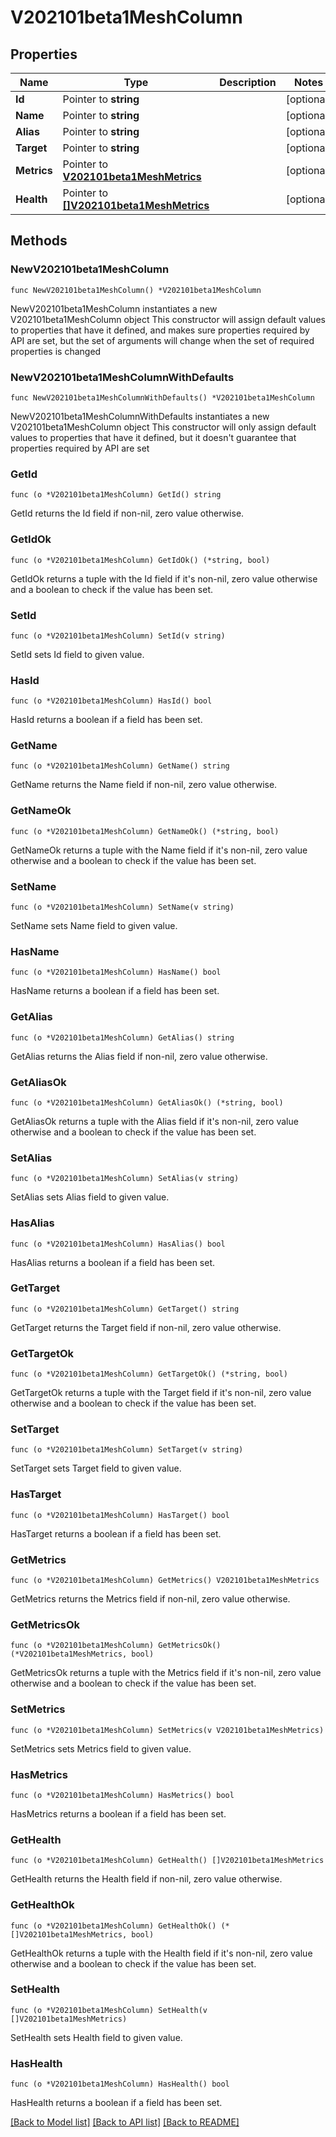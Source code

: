 # V202101beta1MeshColumn

## Properties

Name | Type | Description | Notes
------------ | ------------- | ------------- | -------------
**Id** | Pointer to **string** |  | [optional] 
**Name** | Pointer to **string** |  | [optional] 
**Alias** | Pointer to **string** |  | [optional] 
**Target** | Pointer to **string** |  | [optional] 
**Metrics** | Pointer to [**V202101beta1MeshMetrics**](V202101beta1MeshMetrics.md) |  | [optional] 
**Health** | Pointer to [**[]V202101beta1MeshMetrics**](V202101beta1MeshMetrics.md) |  | [optional] 

## Methods

### NewV202101beta1MeshColumn

`func NewV202101beta1MeshColumn() *V202101beta1MeshColumn`

NewV202101beta1MeshColumn instantiates a new V202101beta1MeshColumn object
This constructor will assign default values to properties that have it defined,
and makes sure properties required by API are set, but the set of arguments
will change when the set of required properties is changed

### NewV202101beta1MeshColumnWithDefaults

`func NewV202101beta1MeshColumnWithDefaults() *V202101beta1MeshColumn`

NewV202101beta1MeshColumnWithDefaults instantiates a new V202101beta1MeshColumn object
This constructor will only assign default values to properties that have it defined,
but it doesn't guarantee that properties required by API are set

### GetId

`func (o *V202101beta1MeshColumn) GetId() string`

GetId returns the Id field if non-nil, zero value otherwise.

### GetIdOk

`func (o *V202101beta1MeshColumn) GetIdOk() (*string, bool)`

GetIdOk returns a tuple with the Id field if it's non-nil, zero value otherwise
and a boolean to check if the value has been set.

### SetId

`func (o *V202101beta1MeshColumn) SetId(v string)`

SetId sets Id field to given value.

### HasId

`func (o *V202101beta1MeshColumn) HasId() bool`

HasId returns a boolean if a field has been set.

### GetName

`func (o *V202101beta1MeshColumn) GetName() string`

GetName returns the Name field if non-nil, zero value otherwise.

### GetNameOk

`func (o *V202101beta1MeshColumn) GetNameOk() (*string, bool)`

GetNameOk returns a tuple with the Name field if it's non-nil, zero value otherwise
and a boolean to check if the value has been set.

### SetName

`func (o *V202101beta1MeshColumn) SetName(v string)`

SetName sets Name field to given value.

### HasName

`func (o *V202101beta1MeshColumn) HasName() bool`

HasName returns a boolean if a field has been set.

### GetAlias

`func (o *V202101beta1MeshColumn) GetAlias() string`

GetAlias returns the Alias field if non-nil, zero value otherwise.

### GetAliasOk

`func (o *V202101beta1MeshColumn) GetAliasOk() (*string, bool)`

GetAliasOk returns a tuple with the Alias field if it's non-nil, zero value otherwise
and a boolean to check if the value has been set.

### SetAlias

`func (o *V202101beta1MeshColumn) SetAlias(v string)`

SetAlias sets Alias field to given value.

### HasAlias

`func (o *V202101beta1MeshColumn) HasAlias() bool`

HasAlias returns a boolean if a field has been set.

### GetTarget

`func (o *V202101beta1MeshColumn) GetTarget() string`

GetTarget returns the Target field if non-nil, zero value otherwise.

### GetTargetOk

`func (o *V202101beta1MeshColumn) GetTargetOk() (*string, bool)`

GetTargetOk returns a tuple with the Target field if it's non-nil, zero value otherwise
and a boolean to check if the value has been set.

### SetTarget

`func (o *V202101beta1MeshColumn) SetTarget(v string)`

SetTarget sets Target field to given value.

### HasTarget

`func (o *V202101beta1MeshColumn) HasTarget() bool`

HasTarget returns a boolean if a field has been set.

### GetMetrics

`func (o *V202101beta1MeshColumn) GetMetrics() V202101beta1MeshMetrics`

GetMetrics returns the Metrics field if non-nil, zero value otherwise.

### GetMetricsOk

`func (o *V202101beta1MeshColumn) GetMetricsOk() (*V202101beta1MeshMetrics, bool)`

GetMetricsOk returns a tuple with the Metrics field if it's non-nil, zero value otherwise
and a boolean to check if the value has been set.

### SetMetrics

`func (o *V202101beta1MeshColumn) SetMetrics(v V202101beta1MeshMetrics)`

SetMetrics sets Metrics field to given value.

### HasMetrics

`func (o *V202101beta1MeshColumn) HasMetrics() bool`

HasMetrics returns a boolean if a field has been set.

### GetHealth

`func (o *V202101beta1MeshColumn) GetHealth() []V202101beta1MeshMetrics`

GetHealth returns the Health field if non-nil, zero value otherwise.

### GetHealthOk

`func (o *V202101beta1MeshColumn) GetHealthOk() (*[]V202101beta1MeshMetrics, bool)`

GetHealthOk returns a tuple with the Health field if it's non-nil, zero value otherwise
and a boolean to check if the value has been set.

### SetHealth

`func (o *V202101beta1MeshColumn) SetHealth(v []V202101beta1MeshMetrics)`

SetHealth sets Health field to given value.

### HasHealth

`func (o *V202101beta1MeshColumn) HasHealth() bool`

HasHealth returns a boolean if a field has been set.


[[Back to Model list]](../README.md#documentation-for-models) [[Back to API list]](../README.md#documentation-for-api-endpoints) [[Back to README]](../README.md)



